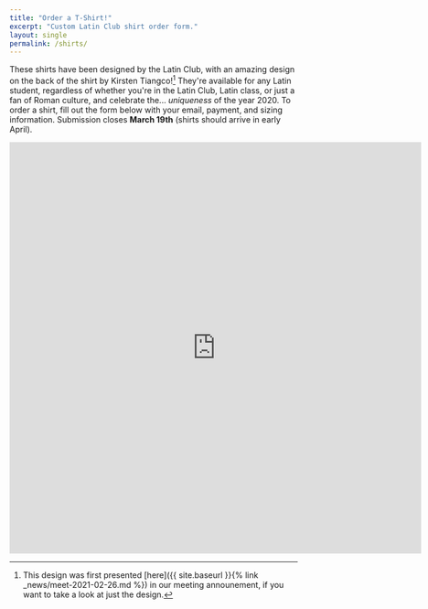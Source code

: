 ```yaml
---
title: "Order a T-Shirt!"
excerpt: "Custom Latin Club shirt order form."
layout: single
permalink: /shirts/
---
```


These shirts have been designed by the Latin Club, with an amazing design on the back of the shirt by Kirsten Tiangco![^1] They're available for any Latin student, regardless of whether you're in the Latin Club, Latin class, or just a fan of Roman culture, and celebrate the... *uniqueness* of the year 2020. To order a shirt, fill out the form below with your email, payment, and sizing information. Submission closes **March 19th** (shirts should arrive in early April).

<iframe src="https://docs.google.com/forms/d/e/1FAIpQLSfmVL1z7mMMPi5tFrwhgxrTEXMaKJrJjUdb5wQqgyo-xQmiNQ/viewform?embedded=true" width="720" height="720" frameborder="0" marginheight="0" marginwidth="0">Loading…</iframe>

[^1]: This design was first presented [here]({{ site.baseurl }}{% link _news/meet-2021-02-26.md %}) in our meeting announement, if you want to take a look at just the design.